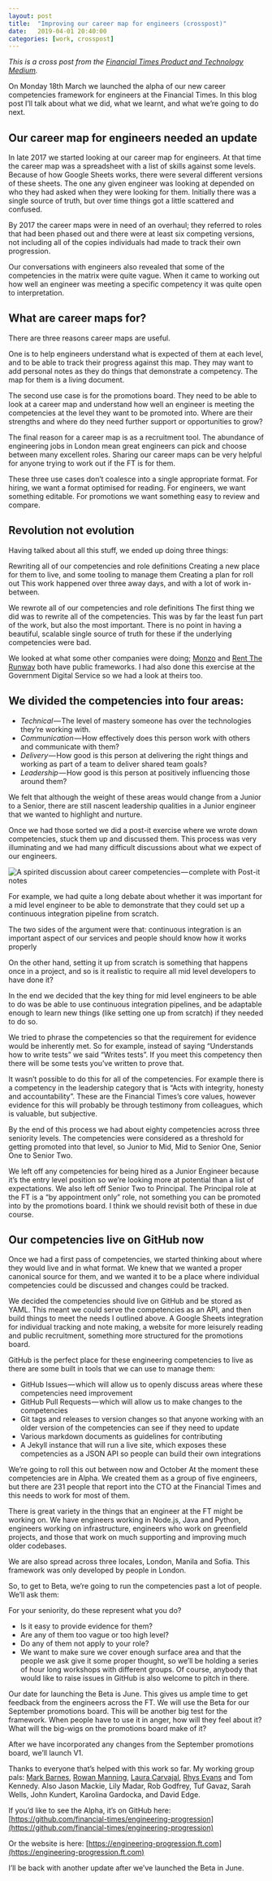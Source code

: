 ```yaml
---
layout: post
title:  "Improving our career map for engineers (crosspost)"
date:   2019-04-01 20:40:00
categories: [work, crosspost]
---
```


_This is a cross post from the [Financial Times Product and Technology Medium](https://medium.com/ft-product-technology/improving-our-career-map-for-engineers-4210185c6246)._

On Monday 18th March we launched the alpha of our new career competencies framework for engineers at the Financial Times. In this blog post I’ll talk about what we did, what we learnt, and what we’re going to do next.

## Our career map for engineers needed an update

In late 2017 we started looking at our career map for engineers. At that time the career map was a spreadsheet with a list of skills against some levels. Because of how Google Sheets works, there were several different versions of these sheets. The one any given engineer was looking at depended on who they had asked when they were looking for them. Initially there was a single source of truth, but over time things got a little scattered and confused.

By 2017 the career maps were in need of an overhaul; they referred to roles that had been phased out and there were at least six competing versions, not including all of the copies individuals had made to track their own progression.

Our conversations with engineers also revealed that some of the competencies in the matrix were quite vague. When it came to working out how well an engineer was meeting a specific competency it was quite open to interpretation.

## What are career maps for?

There are three reasons career maps are useful.

One is to help engineers understand what is expected of them at each level, and to be able to track their progress against this map. They may want to add personal notes as they do things that demonstrate a competency. The map for them is a living document.

The second use case is for the promotions board. They need to be able to look at a career map and understand how well an engineer is meeting the competencies at the level they want to be promoted into. Where are their strengths and where do they need further support or opportunities to grow?

The final reason for a career map is as a recruitment tool. The abundance of engineering jobs in London mean great engineers can pick and choose between many excellent roles. Sharing our career maps can be very helpful for anyone trying to work out if the FT is for them.

These three use cases don’t coalesce into a single appropriate format. For hiring, we want a format optimised for reading. For engineers, we want something editable. For promotions we want something easy to review and compare.

## Revolution not evolution

Having talked about all this stuff, we ended up doing three things:

Rewriting all of our competencies and role definitions
Creating a new place for them to live, and some tooling to manage them
Creating a plan for roll out
This work happened over three away days, and with a lot of work in-between.

We rewrote all of our competencies and role definitions
The first thing we did was to rewrite all of the competencies. This was by far the least fun part of the work, but also the most important. There is no point in having a beautiful, scalable single source of truth for these if the underlying competencies were bad.

We looked at what some other companies were doing; [Monzo](https://monzo.com/blog/2018/06/25/monzos-transparent-engineering-progression-framework/) and [Rent The Runway](http://dresscode.renttherunway.com/blog/ladder) both have public frameworks. I had also done this exercise at the Government Digital Service so we had a look at theirs too.

## We divided the competencies into four areas:

- *Technical* — The level of mastery someone has over the technologies they’re working with.
- *Communication* — How effectively does this person work with others and communicate with them?
- *Delivery* — How good is this person at delivering the right things and working as part of a team to deliver shared team goals?
- *Leadership* — How good is this person at positively influencing those around them?

We felt that although the weight of these areas would change from a Junior to a Senior, there are still nascent leadership qualities in a Junior engineer that we wanted to highlight and nurture.

Once we had those sorted we did a post-it exercise where we wrote down competencies, stuck them up and discussed them. This process was very illuminating and we had many difficult discussions about what we expect of our engineers.

![A spirited discussion about career competencies — complete with Post-it notes](/assets/img/career-progression.jpeg.jpg)

For example, we had quite a long debate about whether it was important for a mid level engineer to be able to demonstrate that they could set up a continuous integration pipeline from scratch.

The two sides of the argument were that: continuous integration is an important aspect of our services and people should know how it works properly

On the other hand, setting it up from scratch is something that happens once in a project, and so is it realistic to require all mid level developers to have done it?

In the end we decided that the key thing for mid level engineers to be able to do was be able to use continuous integration pipelines, and be adaptable enough to learn new things (like setting one up from scratch) if they needed to do so.

We tried to phrase the competencies so that the requirement for evidence would be inherently met. So for example, instead of saying “Understands how to write tests” we said “Writes tests”. If you meet this competency then there will be some tests you’ve written to prove that.

It wasn’t possible to do this for all of the competencies. For example there is a competency in the leadership category that is “Acts with integrity, honesty and accountability”. These are the Financial Times’s core values, however evidence for this will probably be through testimony from colleagues, which is valuable, but subjective.

By the end of this process we had about eighty competencies across three seniority levels. The competencies were considered as a threshold for getting promoted into that level, so Junior to Mid, Mid to Senior One, Senior One to Senior Two.

We left off any competencies for being hired as a Junior Engineer because it’s the entry level position so we’re looking more at potential than a list of expectations. We also left off Senior Two to Principal. The Principal role at the FT is a “by appointment only” role, not something you can be promoted into by the promotions board. I think we should revisit both of these in due course.

## Our competencies live on GitHub now

Once we had a first pass of competencies, we started thinking about where they would live and in what format. We knew that we wanted a proper canonical source for them, and we wanted it to be a place where individual competencies could be discussed and changes could be tracked.

We decided the competencies should live on GitHub and be stored as YAML. This meant we could serve the competencies as an API, and then build things to meet the needs I outlined above. A Google Sheets integration for individual tracking and note making, a website for more leisurely reading and public recruitment, something more structured for the promotions board.

GitHub is the perfect place for these engineering competencies to live as there are some built in tools that we can use to manage them:

- GitHub Issues — which will allow us to openly discuss areas where these competencies need improvement
- GitHub Pull Requests — which will allow us to make changes to the competencies
- Git tags and releases to version changes so that anyone working with an older version of the competencies can see if they need to update
- Various markdown documents as guidelines for contributing
- A Jekyll instance that will run a live site, which exposes these competencies as a JSON API so people can build their own integrations

We’re going to roll this out between now and October
At the moment these competencies are in Alpha. We created them as a group of five engineers, but there are 231 people that report into the CTO at the Financial Times and this needs to work for most of them.

There is great variety in the things that an engineer at the FT might be working on. We have engineers working in Node.js, Java and Python, engineers working on infrastructure, engineers who work on greenfield projects, and those that work on much supporting and improving much older codebases.

We are also spread across three locales, London, Manila and Sofia. This framework was only developed by people in London.

So, to get to Beta, we’re going to run the competencies past a lot of people. We’ll ask them:

For your seniority, do these represent what you do?
- Is it easy to provide evidence for them?
- Are any of them too vague or too high level?
- Do any of them not apply to your role?
- We want to make sure we cover enough surface area and that the people we ask give it some proper thought, so we’ll be holding a series of hour long workshops with different groups. Of course, anybody that would like to raise issues in GitHub is also welcome to pitch in there.

Our date for launching the Beta is June. This gives us ample time to get feedback from the engineers across the FT. We will use the Beta for our September promotions board. This will be another big test for the framework. When people have to use it in anger, how will they feel about it? What will the big-wigs on the promotions board make of it?

After we have incorporated any changes from the September promotions board, we’ll launch V1.

Thanks to everyone that’s helped with this work so far. My working group pals: [Mark Barnes](https://twitter.com/barnes_tweets), [Rowan Manning](https://twitter.com/rowanmanning), [Laura Carvajal](https://twitter.com/lc512k), [Rhys Evans](https://twitter.com/wheresrhys) and Tom Kennedy. Also Jason Mackie, Lily Madar, Rob Godfrey, Tuf Gavaz, Sarah Wells, John Kundert, Karolina Gardocka, and David Edge.

If you’d like to see the Alpha, it’s on GitHub here: [https://github.com/financial-times/engineering-progression](https://github.com/financial-times/engineering-progression)

Or the website is here: [https://engineering-progression.ft.com](https://engineering-progression.ft.com)

I’ll be back with another update after we’ve launched the Beta in June.
